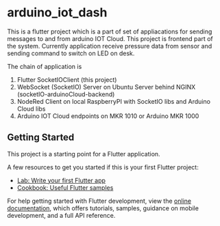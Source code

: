 # arduino_iot_dash

This is a flutter project which is a part of set of appliacations for sending messages to and from arduino IOT Cloud.
This project is frontend part of the system.
Currently application receive pressure data from sensor and sending command to switch on LED on desk.

The chain of application is
1. Flutter SocketIOClient (this project)
2. WebSocket (SocketIO) Server on Ubuntu Server behind NGINX (socketIO-arduinoCloud-backend)
3. NodeRed Client on local RaspberryPI with SocketIO libs and Arduino Cloud libs
4. Arduino IOT Cloud endpoints on MKR 1010 or Arduino MKR 1000
## Getting Started

This project is a starting point for a Flutter application.

A few resources to get you started if this is your first Flutter project:

- [Lab: Write your first Flutter app](https://docs.flutter.dev/get-started/codelab)
- [Cookbook: Useful Flutter samples](https://docs.flutter.dev/cookbook)

For help getting started with Flutter development, view the
[online documentation](https://docs.flutter.dev/), which offers tutorials,
samples, guidance on mobile development, and a full API reference.
